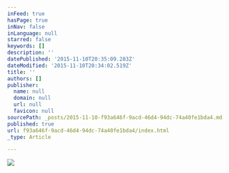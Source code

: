 ```yaml
---
inFeed: true
hasPage: true
inNav: false
inLanguage: null
starred: false
keywords: []
description: ''
datePublished: '2015-11-10T20:35:09.283Z'
dateModified: '2015-11-10T20:34:02.519Z'
title: ''
authors: []
publisher:
  name: null
  domain: null
  url: null
  favicon: null
sourcePath: _posts/2015-11-10-f93a646f-9acd-46d4-94dc-74a40fe1bda4.md
published: true
url: f93a646f-9acd-46d4-94dc-74a40fe1bda4/index.html
_type: Article

---
```

![](https://the-grid-user-content.s3-us-west-2.amazonaws.com/21c5e7a1-4a72-4461-8f94-4d35e5d8a0ea.jpg)